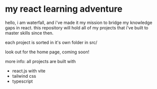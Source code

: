 # my react learning adventure

hello, i am waterfall, and i've made it my mission to bridge my knowledge gaps in react. this repository will hold all of my projects that i've built to master skills since then.

each project is sorted in it's own folder in src/

look out for the home page, coming soon!

more info:
all projects are built with
- react.js with vite
- tailwind css
- typescript

